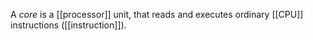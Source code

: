 A *core* is a [[processor]] unit, that reads and executes ordinary [[CPU]] instructions ([[instruction]]).
